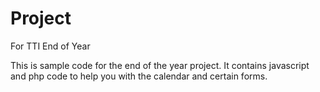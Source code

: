 # Project
For TTI End of Year

This is sample code for the end of the year project.  It contains javascript and php code to help you with the calendar and certain forms.

